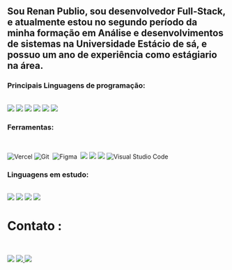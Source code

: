 ## Sou Renan Publio, sou desenvolvedor Full-Stack, e atualmente estou no segundo período da minha formação em Análise e desenvolvimentos de sistemas na Universidade Estácio de sá, e possuo um ano de experiência como estágiario na área.


### Principais Linguagens de programação: 

<div style= "display: inline_block" margin: 10px><br>  
            <img src="https://img.shields.io/badge/TypeScript-007ACC?style=for-the-badge&logo=typescript&logoColor=white"/>
            <img src="https://img.shields.io/badge/JavaScript-F7DF1E?style=for-the-badge&logo=javascript&logoColor=black"/>
            <img src="https://img.shields.io/badge/Node.js-43853D?style=for-the-badge&logo=node.js&logoColor=white" />
            <img src="https://img.shields.io/badge/React-20232A?style=for-the-badge&logo=react&logoColor=61DAFB"/>
            <img src="https://img.shields.io/badge/MySQL-00000F?style=for-the-badge&logo=mysql&logoColor=white"/>
            <img src="https://img.shields.io/badge/Tailwind_CSS-38B2AC?style=for-the-badge&logo=tailwind-css&logoColor=white"/>
          
  </div>

### Ferramentas:

<div style= "display: inline_block" margin: 10px><br>


![Vercel](https://img.shields.io/badge/vercel-%23000000.svg?style=for-the-badge&logo=vercel&logoColor=white)
![Git](https://img.shields.io/badge/Git-E34F26?style=for-the-badge&logo=git&logoColor=white
)&nbsp;
![Figma](	https://img.shields.io/badge/Figma-F24E1E?style=for-the-badge&logo=figma&logoColor=white)&nbsp;
<img src="https://img.shields.io/badge/Canva-%2300C4CC.svg?&style=for-the-badge&logo=Canva&logoColor=white"/>
<img src="https://img.shields.io/badge/Trello-0052CC?style=for-the-badge&logo=trello&logoColor=white"/>
<img src="https://img.shields.io/badge/Miro-050038?style=for-the-badge&logo=Miro&logoColor=white"/>
![Visual Studio Code](https://img.shields.io/badge/Visual_Studio_Code-0078D4?style=for-the-badge&logo=visual%20studio%20code&logoColor=white)&nbsp;

</div>

### Linguagens em estudo:

<div style= "display: inline_block" margin: 10px><br>
  
<img src="https://img.shields.io/badge/Spring-6DB33F?style=for-the-badge&logo=spring&logoColor=white)" />
<img src="https://img.shields.io/badge/Python-14354C?style=for-the-badge&logo=python&logoColor=white" />
<img src="https://img.shields.io/badge/Java-ED8B00?style=for-the-badge&logo=openjdk&logoColor=white" />
<img src="https://img.shields.io/badge/MongoDB-4EA94B?style=for-the-badge&logo=mongodb&logoColor=white" />
</div>


 # Contato :

<div style= "display: inline_block" margin: 20px><br>

  <a href="https://www.linkedin.com/in/renan-souza-681ba1232/" target="_blank"> <img src="https://img.shields.io/badge/LinkedIn-0077B5?style=for-the-badge&logo=linkedin&logoColor=white" /></a>
  <a href="mailto:renanpublionascimento@gmail.com "> <img src="https://img.shields.io/badge/Gmail-D14836?style=for-the-badge&logo=gmail&logoColor=white">
  <a href="https://medium.com/@renanpublionascimento"> <img src="https://img.shields.io/badge/Medium-12100E?style=for-the-badge&logo=medium&logoColor=white">


</div>






